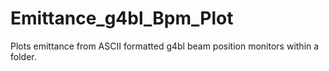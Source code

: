 # Emittance_g4bl_Bpm_Plot
Plots emittance from ASCII formatted g4bl beam position monitors within a folder.

